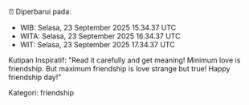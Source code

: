 ⏰ Diperbarui pada:
- WIB: Selasa, 23 September 2025 15.34.37 UTC
- WITA: Selasa, 23 September 2025 16.34.37 UTC
- WIT: Selasa, 23 September 2025 17.34.37 UTC

Kutipan Inspiratif:
"Read it carefully and get meaning! Minimum love is friendship. But maximum friendship is love strange but true! Happy friendship day!"


Kategori: friendship

